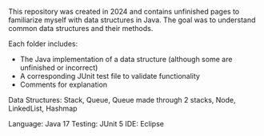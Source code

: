 This repository was created in 2024 and contains unfinished pages to familiarize myself with data structures in Java. The goal was to understand common data structures and their methods.

Each folder includes:
- The Java implementation of a data structure (although some are unfinished or incorrect)
- A corresponding JUnit test file to validate functionality
- Comments for explanation

Data Structures: Stack, Queue, Queue made through 2 stacks, Node, LinkedList, Hashmap

Language: Java 17
Testing: JUnit 5
IDE: Eclipse

